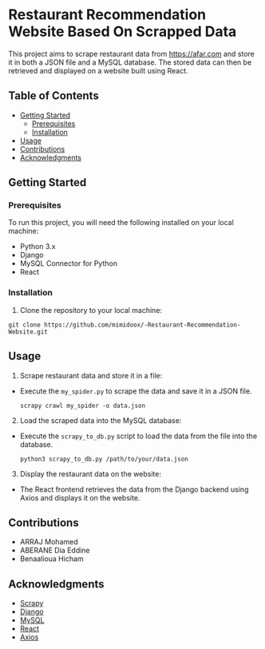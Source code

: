 # Restaurant Recommendation Website Based On Scrapped Data

This project aims to scrape restaurant data from https://afar.com and store it in both a JSON file and a MySQL database. The stored data can then be retrieved and displayed on a website built using React.

## Table of Contents

- [Getting Started](#getting-started)
  - [Prerequisites](#prerequisites)
  - [Installation](#installation)
- [Usage](#usage)
- [Contributions](#contributing)
- [Acknowledgments](#acknowledgments)

## Getting Started

### Prerequisites

To run this project, you will need the following installed on your local machine:

- Python 3.x
- Django
- MySQL Connector for Python
- React

### Installation

1. Clone the repository to your local machine:

```
git clone https://github.com/mimidoox/-Restaurant-Recommendation-Website.git
```

## Usage

1. Scrape restaurant data and store it in a file:

- Execute the `my_spider.py` to scrape the data and save it in a JSON file.

  ```
  scrapy crawl my_spider -o data.json
  ```

2. Load the scraped data into the MySQL database:

- Execute the `scrapy_to_db.py` script to load the data from the file into the database.

  ```
  python3 scrapy_to_db.py /path/to/your/data.json
  ```

3. Display the restaurant data on the website:

- The React frontend retrieves the data from the Django backend using Axios and displays it on the website.

## Contributions

- ARRAJ Mohamed
- ABERANE Dia Eddine
- Benaalioua Hicham

## Acknowledgments

- [Scrapy](https://scrapy.org/)
- [Django](https://www.djangoproject.com/)
- [MySQL](https://www.mysql.com/)
- [React](https://reactjs.org/)
- [Axios](https://axios-http.com/)
